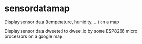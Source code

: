# sensordatamap
Display sensor data (temperature, humidity, ...) on a map

Display sensor data dweeted to dweet.io by some ESP8266 micro processors on a google map
